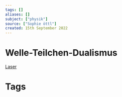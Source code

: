 ```yaml
---
tags: []
aliases: []
subject: ["physik"]
source: ["Sophie öttl"]
created: 15th September 2022
---
```


# Welle-Teilchen-Dualismus

[Laser](Laser.md)

# Tags
